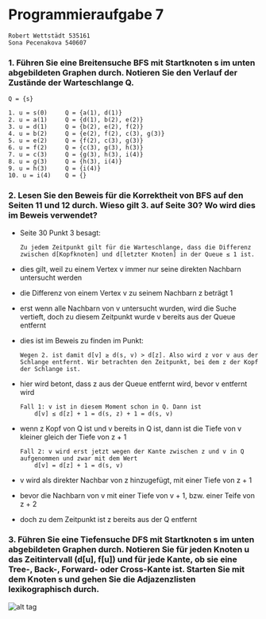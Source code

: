 # Programmieraufgabe 7
    Robert Wettstädt 535161
    Sona Pecenakova 540607

### 1. Führen Sie eine Breitensuche BFS mit Startknoten s im unten abgebildeten Graphen durch. Notieren Sie den Verlauf der Zustände der Warteschlange Q.
```
Q = {s}

1. u = s(0)		Q = {a(1), d(1)}
2. u = a(1)		Q = {d(1), b(2), e(2)}
3. u = d(1)		Q = {b(2), e(2), f(2)}
4. u = b(2)		Q = {e(2), f(2), c(3), g(3)}
5. u = e(2)		Q = {f(2), c(3), g(3)}
6. u = f(2)		Q = {c(3), g(3), h(3)}
7. u = c(3)		Q = {g(3), h(3), i(4)}
8. u = g(3)		Q = {h(3), i(4)}
9. u = h(3)		Q = {i(4)}
10. u = i(4)	Q = {}
```


### 2. Lesen Sie den Beweis für die Korrektheit von BFS auf den Seiten 11 und 12 durch. Wieso gilt 3. auf Seite 30? Wo wird dies im Beweis verwendet?

* Seite 30 Punkt 3 besagt:

    ```
    Zu jedem Zeitpunkt gilt für die Warteschlange, dass die Differenz zwischen d[Kopfknoten] und d[letzter Knoten] in der Queue ≤ 1 ist.
    ```
* dies gilt, weil zu einem Vertex v immer nur seine direkten Nachbarn untersucht werden
* die Differenz von einem Vertex v zu seinem Nachbarn z beträgt 1
* erst wenn alle Nachbarn von v untersucht wurden, wird die Suche vertieft, doch zu diesem Zeitpunkt wurde v bereits aus der Queue entfernt
* dies ist im Beweis zu finden im Punkt:

    ```
    Wegen 2. ist damit d[v] ≥ d(s, v) > d[z]. Also wird z vor v aus der Schlange entfernt. Wir betrachten den Zeitpunkt, bei dem z der Kopf der Schlange ist.
    ```
* hier wird betont, dass z aus der Queue entfernt wird, bevor v entfernt wird

    ```
    Fall 1: v ist in diesem Moment schon in Q. Dann ist
        d[v] ≤ d[z] + 1 = d(s, z) + 1 = d(s, v)
    ```
* wenn z Kopf von Q ist und v bereits in Q ist, dann ist die Tiefe von v kleiner gleich der Tiefe von z + 1

    ```
    Fall 2: v wird erst jetzt wegen der Kante zwischen z und v in Q aufgenommen und zwar mit dem Wert
        d[v] = d[z] + 1 = d(s, v)
    ```
* v wird als direkter Nachbar von z hinzugefügt, mit einer Tiefe von z + 1
* bevor die Nachbarn von v mit einer Tiefe von v + 1, bzw. einer Teife von z + 2
* doch zu dem Zeitpunkt ist z bereits aus der Q entfernt


### 3. Führen Sie eine Tiefensuche DFS mit Startknoten s im unten abgebildeten Graphen durch. Notieren Sie für jeden Knoten u das Zeitintervall (d[u], f[u]) und für jede Kante, ob sie eine Tree-, Back-, Forward- oder Cross-Kante ist. Starten Sie mit dem Knoten s und gehen Sie die Adjazenzlisten lexikographisch durch.

![alt tag](https://raw.githubusercontent.com/r-wettstaedt/htw-algorithms_and_optimizations/feature/dev-sona/ue07/graph3.png)
